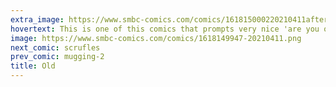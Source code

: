 ```yaml
---
extra_image: https://www.smbc-comics.com/comics/161815000220210411after.png
hovertext: This is one of this comics that prompts very nice 'are you okay?' emails, but honestly I'm just over here giggling.
image: https://www.smbc-comics.com/comics/1618149947-20210411.png
next_comic: scrufles
prev_comic: mugging-2
title: Old
---
```



